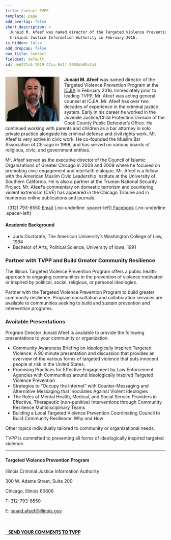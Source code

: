 ```yaml
---
title: Contact TVPP
template: page
add_overlay: false
short_description: >
  Junaid M. Afeef was named director of the Targeted Violence Prevention Program at the Illinois
  Criminal Justice Information Authority in February 2016.
is_hidden: false
add_dropcap: false
nav_title: Contact
fieldset: default
id: de6221a5-1919-47ca-8d1f-2092db09a1a5
---
```

<img src="/assets/img/headshots/jafeef.jpg" alt="{{title}}" width="170" height="140" class="small-image" style="float: left; margin-right: 15px; margin-top: 0px">

 <b>Junaid M. Afeef</b> was named director of the Targeted Violence Prevention Program at the [ICJIA](http://www.icjia.state.il.us) in February 2016. Immediately prior to leading TVPP, Mr. Afeef was acting general counsel at ICJIA. Mr. Afeef has over two decades of experience in the criminal justice system. Early in his career he worked in the Juvenile Justice/Child Protection Division of the Cook County Public Defender’s Office. He continued working with parents and children as a bar attorney in solo private practice alongside his criminal defense and civil rights work. Mr. Afeef is very active in civic work. He co-founded the Muslim Bar Association of Chicago in 1998, and has served on various boards of religious, civic, and government entities.
  
  Mr. Afeef served as the executive director of the Council of Islamic Organizations of Greater Chicago in 2008 and 2009 where he focused on promoting civic engagement and interfaith dialogue. Mr. Afeef is a fellow with the American Muslim Civic Leadership Institute at the University of Southern California. He is also a partner at the Truman National Security Project. Mr. Afeef’s commentary on domestic terrorism and countering violent extremism (CVE) has appeared in the Chicago Tribune and in numerous online publications and journals.
  
  <i class="fa fa-phone-square" aria-hidden="true"></i>&nbsp;&nbsp;(312) 793-8550 [<i class="fa fa-envelope" aria-hidden="true"></i> Email](/contact/contact-form) {.no-underline .spacer-left}[<i class="fa fa-facebook-official" aria-hidden="true"></i> Facebook](https://www.facebook.com/targetedviolenceprevention/) {.no-underline .spacer-left}
  
  <h4>Academic Background</h4>
  
  - Juris Doctorate, The American University’s Washington College of Law, 1994
  - Bachelor of Arts, Political Science, University of Iowa, 1991


### Partner with TVPP and Build Greater Community Resilience

The Illinois Targeted Violence Prevention Program offers a public health approach to engaging communities in the prevention of violence motivated or inspired by political, social, religious, or personal ideologies.

Partner with the Targeted Violence Prevention Program to build greater community resilience. Program consultation and collaboration services are available to communities seeking to build and sustain prevention and intervention programs.

### Available Presentations

Program Director Junaid Afeef is available to provide the following presentations to your community or organization.

- Community Awareness Briefing on Ideologically Inspired Targeted Violence: A 90 minute presentation and discussion that provides an overview of the various forms of targeted violence that puts innocent people at risk in the United States.
- Promising Practices for Effective Engagement by Law Enforcement Agencies with Communities around Ideologically Inspired Targeted Violence Prevention
- Strategies to “Occupy the Internet” with Counter-Messaging and Alternative Messaging that Inoculates Against Violent Ideologies
- The Roles of Mental Health, Medical, and Social Service Providers in Effective, Therapeutic (non-punitive) Interventions through Community Resilience Multidisciplinary Teams
- Building a Local Targeted Violence Prevention Coordinating Council to Build Community Resilience: Why and How

Other topics individually tailored to community or organizational needs.

TVPP is committed to preventing all forms of ideologically inspired targeted violence.

---

#### Targeted Violence Prevention Program

Illinois Criminal Justice Information Authority

300 W. Adams Street, Suite 200

Chicago, Illinois 60606

T: 312-793-8550

E: [junaid.afeef@illinois.gov](junaid.afeef@illinois.gov)
<div class="text-center" style="margin-top: 50px; margin-bottom: 50px;">
<a class="btn btn-default" href="/contact/contact-form" style="text-transform: uppercase; font-family: 'Lato', sans-serif; font-weight: 900"><i class="fa fa-envelope" aria-hidden="true"></i>&nbsp;&nbsp;&nbsp;Send Your Comments to TVPP</a>
</div>




